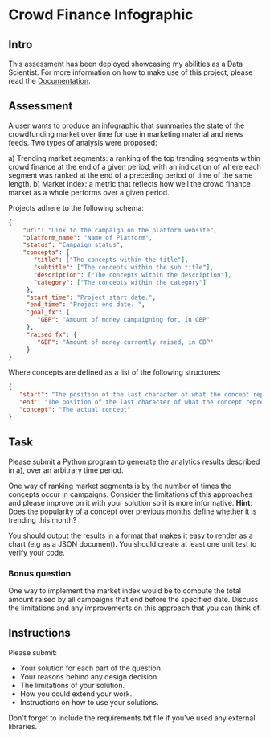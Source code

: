 # Crowd Finance Infographic

## Intro
This assessment has been deployed showcasing my abilities as a Data Scientist. For more information on how to make use of this project, please read the [Documentation](docs/index.md).

## Assessment

A user wants to produce an infographic that summaries the state of the crowdfunding market over time for use in marketing material and news feeds. Two types of analysis were proposed:

a) Trending market segments: a ranking of the top trending segments within crowd finance at the end of a given period, with an indication of where each segment was ranked at the end of a preceding period of time of the same length.
b) Market index: a metric that reflects how well the crowd finance market as a whole performs over a given period.

Projects adhere to the following schema:
```json
{
	"url": "Link to the campaign on the platform website",
	"platform_name": "Name of Platform",
	"status": "Campaign status",
	"concepts": {
	   "title": ["The concepts within the title"],
	   "subtitle": ["The concepts within the sub title"],
	   "description": ["The concepts within the description"],
	   "category": ["The concepts within the category"]
	 },
	 "start_time": "Project start date.",
	 "end_time": "Project end date. ",
	 "goal_fx": {
		"GBP": "Amount of money campaigning for, in GBP"
	 },
	 "raised_fx": {
		"GBP": "Amount of money currently raised, in GBP"
	 }
}
```
Where concepts are defined as a list of the following structures:

```json
{
   "start": "The position of the last character of what the concept represents in the corresponding text field (starts at 0)",
   "end": "The position of the last character of what the concept represents in the corresponding text field (starts at 0)",
   "concept": "The actual concept"
}
```

## Task

Please submit a Python program to generate the analytics results described in a), over an arbitrary time period.

One way of ranking market segments is by the number of times the concepts occur in campaigns. Consider the limitations of this approaches and please improve on it with your solution so it is more informative. __Hint__: Does the popularity of a concept over previous months define whether it is trending this month?

You should output the results in a format that makes it easy to render as a chart (e.g as a JSON document). You should create at least one unit test to verify your code.

### Bonus question
One way to implement the market index would be to compute the total amount raised by all campaigns that end before the specified date. Discuss the limitations and any improvements on this approach that you can think of.

## Instructions

Please submit:

- Your solution for each part of the question.
- Your reasons behind any design decision.
- The limitations of your solution.
- How you could extend your work.
- Instructions on how to use your solutions.

Don't forget to include the requirements.txt file if you've used any external libraries.
